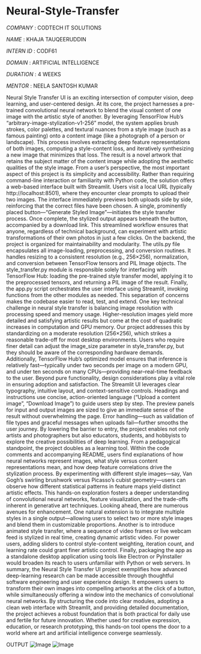 # Neural-Style-Transfer 

*COMPANY* : CODTECH IT SOLUTIONS

*NAME* : KHAJA TAUQEERUDDIN

*INTERN ID* : CODF61

*DOMAIN* : ARTIFICIAL INTELLIGENCE

*DURATION* : 4 WEEKS

*MENTOR* : NEELA SANTOSH KUMAR

Neural Style Transfer UI is an exciting intersection of computer vision, deep learning, and user-centered design. At its core, the project harnesses a pre-trained convolutional neural network to blend the visual content of one image with the artistic style of another. By leveraging TensorFlow Hub’s “arbitrary-image-stylization-v1-256” model, the system applies brush strokes, color palettes, and textural nuances from a style image (such as a famous painting) onto a content image (like a photograph of a person or landscape). This process involves extracting deep feature representations of both images, computing a style-content loss, and iteratively synthesizing a new image that minimizes that loss. The result is a novel artwork that retains the subject matter of the content image while adopting the aesthetic qualities of the style image.
From a user’s perspective, the most important aspect of this project is its simplicity and accessibility. Rather than requiring command-line interaction or familiarity with Python code, the solution offers a web-based interface built with Streamlit. Users visit a local URL (typically http://localhost:8501), where they encounter clear prompts to upload their two images. The interface immediately previews both uploads side by side, reinforcing that the correct files have been chosen. A single, prominently placed button—“Generate Styled Image”—initiates the style transfer process. Once complete, the stylized output appears beneath the button, accompanied by a download link. This streamlined workflow ensures that anyone, regardless of technical background, can experiment with artistic transformations of their own photos in just a few clicks.
On the backend, the project is organized for maintainability and modularity. The utils.py file encapsulates all image-loading, preprocessing, and conversion routines. It handles resizing to a consistent resolution (e.g., 256×256), normalization, and conversion between TensorFlow tensors and PIL Image objects. The style_transfer.py module is responsible solely for interfacing with TensorFlow Hub: loading the pre-trained style transfer model, applying it to the preprocessed tensors, and returning a PIL image of the result. Finally, the app.py script orchestrates the user interface using Streamlit, invoking functions from the other modules as needed. This separation of concerns makes the codebase easier to read, test, and extend.
One key technical challenge in neural style transfer is balancing image resolution with processing speed and memory usage. Higher-resolution images yield more detailed and satisfying artistic results but come at the cost of quadratic increases in computation and GPU memory. Our project addresses this by standardizing on a moderate resolution (256×256), which strikes a reasonable trade-off for most desktop environments. Users who require finer detail can adjust the image_size parameter in style_transfer.py, but they should be aware of the corresponding hardware demands. Additionally, TensorFlow Hub’s optimized model ensures that inference is relatively fast—typically under two seconds per image on a modern GPU, and under ten seconds on many CPUs—providing near–real-time feedback to the user.
Beyond pure functionality, design considerations play a vital role in ensuring adoption and satisfaction. The Streamlit UI leverages clear typography, intuitive layout, and context-sensitive controls. Headings and instructions use concise, action-oriented language (“Upload a content image”, “Download Image”) to guide users step by step. The preview panels for input and output images are sized to give an immediate sense of the result without overwhelming the page. Error handling—such as validation of file types and graceful messages when uploads fail—further smooths the user journey. By lowering the barrier to entry, the project enables not only artists and photographers but also educators, students, and hobbyists to explore the creative possibilities of deep learning.
From a pedagogical standpoint, the project doubles as a learning tool. Within the code comments and accompanying README, users find explanations of how neural networks represent images, what style versus content representations mean, and how deep feature correlations drive the stylization process. By experimenting with different style images—say, Van Gogh’s swirling brushwork versus Picasso’s cubist geometry—users can observe how different statistical patterns in feature maps yield distinct artistic effects. This hands-on exploration fosters a deeper understanding of convolutional neural networks, feature visualization, and the trade-offs inherent in generative art techniques.
Looking ahead, there are numerous avenues for enhancement. One natural extension is to integrate multiple styles in a single output—allowing users to select two or more style images and blend them in customizable proportions. Another is to introduce animated style transfer, where a sequence of video frames or live webcam feed is stylized in real time, creating dynamic artistic video. For power users, adding sliders to control style-content weighting, iteration count, and learning rate could grant finer artistic control. Finally, packaging the app as a standalone desktop application using tools like Electron or PyInstaller would broaden its reach to users unfamiliar with Python or web servers.
In summary, the Neural Style Transfer UI project exemplifies how advanced deep-learning research can be made accessible through thoughtful software engineering and user experience design. It empowers users to transform their own images into compelling artworks at the click of a button, while simultaneously offering a window into the mechanics of convolutional neural networks. By structuring the code into clear modules, adopting a clean web interface with Streamlit, and providing detailed documentation, the project achieves a robust foundation that is both practical for daily use and fertile for future innovation. Whether used for creative expression, education, or research prototyping, this hands-on tool opens the door to a world where art and artificial intelligence converge seamlessly.

OUTPUT
![Image](https://github.com/user-attachments/assets/5d618947-837d-4c92-8372-5b52600e1618)
![Image](https://github.com/user-attachments/assets/2ce74661-cd90-4e86-a228-972531dd456c)

